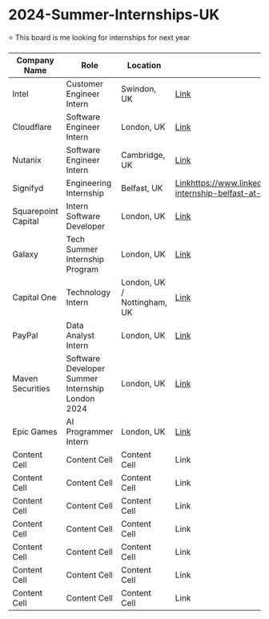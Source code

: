# 2024-Summer-Internships-UK
⭐ This board is me looking for internships for next year

| Company Name  | Role | Location | Link | Added On |
| ------------- | ------------- | ------------- | ------------- | ------------- | 
| Intel  | Customer Engineer Intern  | Swindon, UK  | [Link](https://jobs.intel.com/en/job/swindon/customer-engineer-intern/41147/55258215216)  | 04/10/2023  |
| Cloudflare  | Software Engineer Intern  | London, UK  | [Link](https://boards.greenhouse.io/cloudflare/jobs/5366615?gh_jid=5366615)  | 04/10/2023  |
| Nutanix  | Software Engineer Intern  | Cambridge, UK  | [Link](https://www.linkedin.com/jobs/view/software-engineer-intern-summer-2024-at-nutanix-3727863939/)  | 04/10/2023  |
| Signifyd  | Engineering Internship  | Belfast, UK  | [Link](https://www.linkedin.com/jobs/view/engineering-internship-belfast-at-signifyd-3725047639/)https://www.linkedin.com/jobs/view/engineering-internship-belfast-at-signifyd-3725047639/  | 04/10/2023  |
| Squarepoint Capital  | Intern Software Developer  | London, UK  | [Link](https://www.squarepoint-capital.com/job#4962628)  | 04/10/2023  |
| Galaxy  | Tech Summer Internship Program  | London, UK  | [Link](https://boards.greenhouse.io/galaxydigitalservices/jobs/4963995004)  | 04/10/2023  |
| Capital One  | Technology Intern  | 	London, UK / Nottingham, UK  | [Link](https://jobs.capitalone.co.uk/job/nottingham/technology-intern/1734/54238438624)  | 04/10/2023  |
| PayPal  | Data Analyst Intern  | 	London, UK  | [Link](https://paypal.eightfold.ai/careers?query=globaluniversityinterndataanalytics&domain=paypal.com)  | 04/10/2023  |
| Maven Securities  | Software Developer Summer Internship London 2024  | London, UK  | [Link](https://www.mavensecurities.com/jobs/?gh_jid=4947751)  | 04/10/2023  |
| Epic Games  | AI Programmer Intern  | London, UK  | [Link](https://www.epicgames.com/site/en-US/careers/jobs/4957202004)  | 04/10/2023  |
| Content Cell  | Content Cell  | Content Cell  | Link  | 04/10/2023  |
| Content Cell  | Content Cell  | Content Cell  | Link  | 04/10/2023  |
| Content Cell  | Content Cell  | Content Cell  | Link  | 04/10/2023  |
| Content Cell  | Content Cell  | Content Cell  | Link  | 04/10/2023  |
| Content Cell  | Content Cell  | Content Cell  | Link  | 04/10/2023  |
| Content Cell  | Content Cell  | Content Cell  | Link  | 04/10/2023  |
| Content Cell  | Content Cell  | Content Cell  | Link  | 04/10/2023  |
